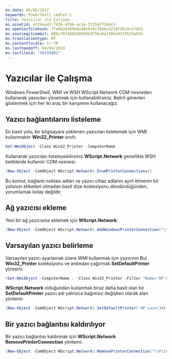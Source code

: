 ```yaml
---
ms.date: 06/05/2017
keywords: PowerShell cmdlet'i
title: Yazıcılar ile Çalışma
ms.assetid: 4f29ead3-f83b-4706-ac3e-f2154ff38dc5
ms.openlocfilehash: 77ebb26369b6a40e9c8c7bbbc52347d614cbf083
ms.sourcegitcommit: 806cf87488b80800b9f50a8af286e8379519a034
ms.translationtype: MT
ms.contentlocale: tr-TR
ms.lasthandoff: 04/09/2019
ms.locfileid: "59293002"
---
```

# <a name="working-with-printers"></a>Yazıcılar ile Çalışma

Windows PowerShell, WMI ve WSH WScript.Network COM nesneden kullanarak yazıcıları yönetmek için kullanabilirsiniz. Belirli görevleri göstermek için her iki araç bir karışımını kullanacağız.

## <a name="listing-printer-connections"></a>Yazıcı bağlantılarını listeleme

En basit yolu, bir bilgisayara yüklenen yazıcıları listelemek için WMI kullanmaktır **Win32_Printer** sınıfı:

```powershell
Get-WmiObject -Class Win32_Printer -ComputerName
```

Kullanarak yazıcıları listeleyebilirsiniz **WScript.Network** genellikle WSH betiklerde kullanılır COM nesnesi:

```powershell
(New-Object -ComObject WScript.Network).EnumPrinterConnections()
```

Bu komut, bağlantı noktası adları ve yazıcı cihaz adlarını ayırt etmenin bir yolunun etiketleri olmadan basit dize koleksiyonu döndürdüğünden, yorumlamak kolay değildir.

## <a name="adding-a-network-printer"></a>Ağ yazıcısı ekleme

Yeni bir ağ yazıcısına eklemek için **WScript.Network**:

```powershell
(New-Object -ComObject WScript.Network).AddWindowsPrinterConnection("\\Printserver01\Xerox5")
```

## <a name="setting-a-default-printer"></a>Varsayılan yazıcı belirleme

Varsayılan yazıcı ayarlamak üzere WMI kullanmak için yazıcının Bul **Win32_Printer** koleksiyonu ve ardından çağırmak **SetDefaultPrinter** yöntemi:

```powershell
(Get-WmiObject -ComputerName . -Class Win32_Printer -Filter "Name='HP LaserJet 5Si'").SetDefaultPrinter()
```

**WScript.Network** olduğundan kullanmak biraz daha basit olan bir **SetDefaultPrinter** yazıcı adı yalnızca bağımsız değişken olarak alan yöntemi:

```powershell
(New-Object -ComObject WScript.Network).SetDefaultPrinter('HP LaserJet 5Si')
```

## <a name="removing-a-printer-connection"></a>Bir yazıcı bağlantısı kaldırılıyor

Bir yazıcı bağlantısı kaldırmak için **WScript.Network RemovePrinterConnection** yöntemi:

```powershell
(New-Object -ComObject WScript.Network).RemovePrinterConnection("\\Printserver01\Xerox5")
```